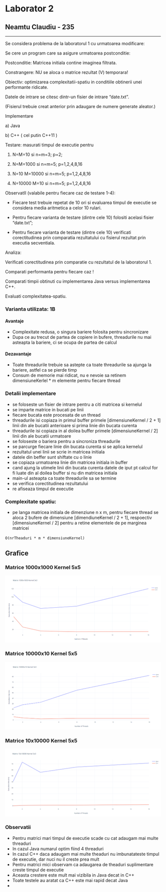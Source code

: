 # Laborator 2
## Neamtu Claudiu - 235

---

Se considera problema de la laboratorul 1 cu urmatoarea modificare:

Se cere un program care sa asigure urmatoarea postconditie:

Postconditie: Matricea initiala contine imaginea filtrata.

Constrangere: NU se aloca o matrice rezultat (V) temporara!

Obiectiv: optimizarea complexitatii-spatiu in conditiile obtinerii unei performante ridicate.

Datele de intrare se citesc dintr-un fisier de intrare “date.txt”.

(Fisierul trebuie creat anterior prin adaugare de numere generate aleator.)

Implementare

a) Java

b) C++ ( cel putin C++11 )

Testare: masurati timpul de executie pentru

1) N=M=10 si n=m=3; p=2;

2) N=M=1000 si n=m=5; p=1,2,4,8,16

3) N=10 M=10000 si n=m=5; p=1,2,4,8,16

4) N=10000 M=10 si n=m=5; p=1,2,4,8,16

ObservatII (valabile pentru fiecare caz de testare 1-4):

- Fiecare test trebuie repetat de 10 ori si evaluarea timpul de executie se considera media aritmetica a celor 10 rulari.

- Pentru fiecare varianta de testare (dintre cele 10) folositi acelasi fisier “date.txt”;

- Pentru fiecare varianta de testare (dintre cele 10) verificati corectitudinea prin comparatia rezultatului cu fisierul rezultat prin executia secventiala.

Analiza:

Verificati corectitudinea prin comparatie cu rezultatul de la laboratorul 1.

Comparati performanta pentru fiecare caz !

Comparati timpii obtinuti cu implementarea Java versus implementarea C++.

Evaluati complexitatea-spatiu.

### Varianta utilizata: 1B
#### Avantaje
- Complexitate redusa, o singura bariere folosita pentru sincronizare
- Dupa ce au trecut de partea de copiere in bufere, threadurile nu mai asteapta la bariere, ci se ocupa de partea de calcul

#### Dezavantaje
- Toate threadurile trebuie sa astepte ca toate threadurile sa ajunga la bariere, astfel ca se pierde timp
- Consum de memorie mai ridicat, nu e nevoie sa retinem dimensiuneKerlel * m elemente pentru fiecare thread

### Detalii implementare
- se foloseste un fisier de intrare pentru a citi matricea si kernelul
- se imparte matrice in bucati pe linii
- fiecare bucata este procesata de un thread
- threadurile isi copiaza in primul buffer primele [dimensiuneKernel / 2 + 1] linii din ale bucatii anterioare si prima linie din bucata curenta
- threadurile isi copiaza in al doilea buffer primele [dimensiuneKernel / 2] linii din ale bucatii urmatoare
- se foloseste o bariera pentru a sincroniza threadurile
- se parcurge fiecare linie din bucata curenta si se aplica kernelul
- rezultatul unei linii se scrie in matricea initiala
- datele din beffer sunt shiftate cu o linie
- se copiaza urmatoarea linie din matricea initiala in buffer
- cand ajung la utimele linii din bucata curenta datele de iput pt calcul for fi luate din al doilea buffer si nu din matricea initiala
- main-ul asteapta ca toate threadurile sa se termine
- se verifica corectitudinea rezultatului
- re afiseaza timpul de executie

### Complexitate spatiu:
- pe langa matricea initiala de dimenziune n x m, pentru fiecare thread se aloca 2 bufere de dimensiune [dimendiuneKernel / 2 + 1], respoectiv [dimensiuneKernel / 2] pentru a retine elementele de pe marginea matricei 

`O(nrTheaduri * m * dimensiuneKernel)`


## Grafice

### Matrice 1000x1000 Kernel 5x5
![](docs/Screenshot_0.png)

### Matrice 10000x10 Kernel 5x5
![](docs/Screenshot_1.png)

### Matrice 10x10000 Kernel 5x5
![](docs/Screenshot_2.png)

### Observatii
- Pentru matrici mari timpul de executie scade cu cat adaugam mai multe threaduri
- In cazul Java numarul optim fiind 4 threaduri
- In cazul C++ daca adaugam mai multe theaduri nu imbunatateste timpul de executie, dar nuci nu il creste prea mult
- Pentru matrici mici observam ca adaugarea de theaduri suplimentare creste timpul de executie
- Aceasta crestere este mult mai vizibila in Java decat in C++
- Toate testele au aratat ca C++ este mai rapid decat Java
- 
